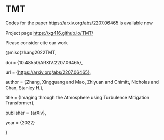# TMT
Codes for the paper https://arxiv.org/abs/2207.06465 is available now

Project page https://xg416.github.io/TMT/

Please consider cite our work

@misc{zhang2022TMT,

  doi = {10.48550/ARXIV.2207.06465},
  
  url = {https://arxiv.org/abs/2207.06465},
  
  author = {Zhang, Xingguang and Mao, Zhiyuan and Chimitt, Nicholas and Chan, Stanley H.},
  
  title = {Imaging through the Atmosphere using Turbulence Mitigation Transformer},
  
  publisher = {arXiv},
  
  year = {2022}
  
}
